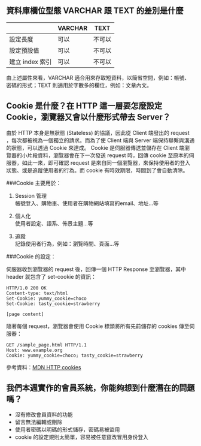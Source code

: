 ## 資料庫欄位型態 VARCHAR 跟 TEXT 的差別是什麼

|    | VARCHAR | TEXT |
|----------|----------|------|
|  設定長度  |    可以     | 不可以     |
|  設定預設值  |    可以     | 不可以     |
|  建立 index 索引  |    可以     | 不可以     |

由上述屬性來看，VARCHAR 適合用來存取短資料，以簡省空間，例如：帳號、密碼的形式；TEXT 則適用於字數多的欄位，例如：文章內文。

## Cookie 是什麼？在 HTTP 這一層要怎麼設定 Cookie，瀏覽器又會以什麼形式帶去 Server？
由於 HTTP 本身是無狀態 (Stateless) 的協議，因此從 Client 端發出的 request ，每次都被視為一個獨立的請求。而為了使 Client 端與 Server 端保持聯繫與溝通的狀態，可以透過 Cookie 來達成。
Cookie 是伺服器傳送並儲存在 Client 端瀏覽器的小片段資料，瀏覽器會在下一次發送 request 時，回傳 cookie 至原本的伺服器，如此一來，即可確認 request 是來自同一個瀏覽器，來保持使用者的登入狀態、或是追蹤使用者的行為。而 cookie 有時效期限，時間到了會自動清除。

###Cookie 主要用於：
1. Session 管理  
帳號登入、購物車、使用者在購物網站填寫的email、地址…等

2. 個人化  
使用者設定、語系、佈景主題…等

3. 追蹤  
記錄使用者行為，例如：瀏覽時間、頁面…等

###Cookie 的設定：

伺服器收到瀏覽器的 request 後，回傳一個 HTTP Response 至瀏覽器，其中 header 就包含了 set-cookie 的資訊：
```
HTTP/1.0 200 OK
Content-type: text/html
Set-Cookie: yummy_cookie=choco
Set-Cookie: tasty_cookie=strawberry

[page content]
```
隨著每個 request，瀏覽器會使用 Cookie 標頭將所有先前儲存的 cookies 傳至伺服器：
```
GET /sample_page.html HTTP/1.1
Host: www.example.org
Cookie: yummy_cookie=choco; tasty_cookie=strawberry
```

參考資料：[MDN HTTP cookies](https://developer.mozilla.org/zh-TW/docs/Web/HTTP/Cookies)

## 我們本週實作的會員系統，你能夠想到什麼潛在的問題嗎？
- 沒有修改會員資料的功能
- 留言無法編輯或刪除
- 使用者密碼以明碼的形式儲存，密碼易被盜用
- cookie 的設定規則太簡單，容易被任意竄改冒用身份登入
